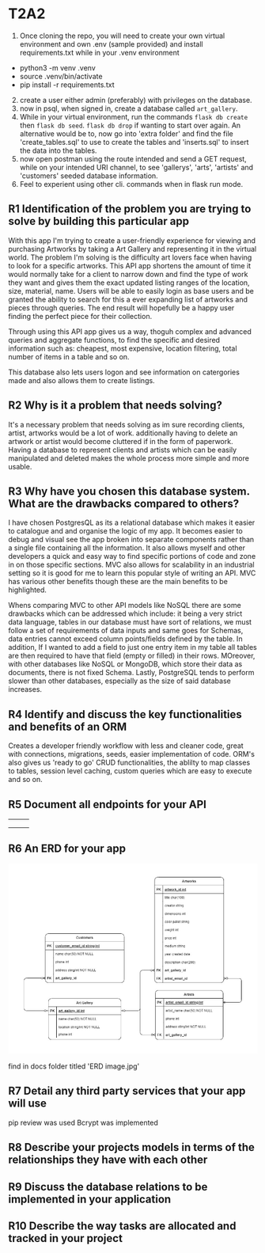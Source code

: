 # T2A2

1. Once cloning the repo, you will need to create your own virtual environment and own .env (sample provided) and install requirements.txt while in your .venv environment
- python3 -m venv .venv
- source .venv/bin/activate
- pip install -r requirements.txt
2. create a user either admin (preferably) with privileges on the database.
3. now in psql, when signed in, create a database called ```art_gallery```.
4. While in your virtual environment, run the commands ```flask db create``` then ```flask db seed```. ```flask db drop``` if wanting to start over again.
   An alternative would be to, now go into 'extra folder' and find the file 'create_tables.sql' to use to create the tables and 'inserts.sql' to insert the data into the tables.
5. now open postman using the route intended and send a GET request, while on your intended  URI channel, to  see 'gallerys', 'arts', 'artists' and 'customers' seeded database information.
6. Feel to experient using other cli. commands when in flask run mode.

## R1 Identification of the problem you are trying to solve by building this particular app

With this app I'm trying to create a user-friendly experience for viewing and purchasing Artworks by taking a Art Gallery and representing it in the virtual world. The problem I'm solving is the difficulty art lovers face when having to look for a specific artworks. This API app shortens the amount of time it would normally take for a client to narrow down and find the type of work they want and gives them the exact updated listing ranges of the location, size, material, name. Users will be able to easily login as base users and be granted the ability to search for this a ever expanding list of artworks and pieces through queries. The end result will hopefully be a happy user finding the perfect piece for their collection.

Through using this API app gives us a way, thoguh complex and advanced queries and aggregate functions, to find the specific and desired information such as: cheapest, most expensive, location filtering, total number of items in a table and so on.

This database also lets users logon and see information on catergories made and also allows them to create listings.


## R2 Why is it a problem that needs solving?
It's a necessary problem that needs solving as im sure recording clients, artist, artworks would be a lot of work. additionally having to delete an artwork or artist would become cluttered if in the form of paperwork. Having a database to represent clients and artists which can be easily manipulated and deleted makes the whole process more simple and more usable.


## R3 Why have you chosen this database system. What are the drawbacks compared to others?
I have chosen PostgresQL as its a relational database which makes it easier to catalogue and and organise the logic of my app. It becomes easier to debug and visual see the app broken into separate components rather than a single file containing all the information. It also allows myself and other developers a quick and easy way to find specific portions of code and zone in on those specific sections. MVC also allows for scalability in an industrial setting so it is good for me to learn this popular style of writing an API. MVC has various other benefits though these are the main benefits to be highlighted.

Whens comparing MVC to other API models like NoSQL there are some drawbacks which can be addressed which include: it being a very strict data language, tables in our database must have sort of relations, we must follow a set of requirements of data inputs and same goes for Schemas, data entries cannot exceed column points/fields defined by the table. In addition, If I wanted to add a field to just one entry item in my table all tables are then required to have that field (empty or filled) in their rows.
MOreover, with other databases like NoSQL or MongoDB, which store their data as documents, there is not fixed Schema. Lastly, PostgreSQL tends to perform slower than other databases, especially as the size of said database increases.


## R4 Identify and discuss the key functionalities and benefits of an ORM
Creates a developer friendly workflow with less and cleaner code, great with connections, migrations, seeds, easier implementation of code. ORM's also gives us 'ready to go' CRUD functionalities, the ablilty to map classes to tables, session level caching, custom queries which are easy to execute and so on.



## R5 Document all endpoints for your API

| | | |
|----------|:-------------:|------:|
|  |   |    |
|  |   |    |
|  |   |    |


## R6 An ERD for your app

![image](./docs/ERD%20image.jpg)

find in docs folder titled 'ERD image.jpg'


## R7 Detail any third party services that your app will use
pip review was used
Bcrypt was implemented


## R8 Describe your projects models in terms of the relationships they have with each other



## R9 Discuss the database relations to be implemented in your application



## R10 Describe the way tasks are allocated and tracked in your project
